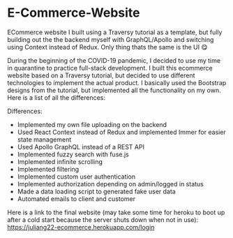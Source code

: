 # E-Commerce-Website
ECommerce website I built using a Traversy tutorial as a template, but fully building out the the backend myself with GraphQL/Apollo and switching using Context instead of Redux. Only thing thats the same is the UI 😋 

During the beginning of the COVID-19 pandemic, I decided to use my time in quarantine to practice full-stack development. I built this ecommerce website based on a Traversy tutorial, but decided to use different technologies to implement the actual product. I basically used the Bootstrap designs from the tutorial, but implemented all the functionality on my own. Here is a list of all the differences:

Differences:
- Implemented my own file uploading on the backend
- Used React Context instead of Redux and implemented Immer for easier state management
- Used Apollo GraphQL instead of a REST API
- Implemented fuzzy search with fuse.js
- Implemented infinite scrolling
- Implemented filtering
- Implemented custom user authentication 
- Implemented authorization depending on admin/logged in status
- Made a data loading script to generated fake user data
- Automated emails to client and customer

Here is a link to the final website (may take some time for heroku to boot up after a cold start because the server shuts down when not in use): https://juliang22-ecommerce.herokuapp.com/login
